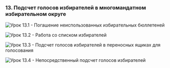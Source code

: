 ### 13. Подсчет голосов избирателей в многомандатном избирательном округе

![ [Урок 13.1 - Погашение неиспользованных избирательных бюллетеней ](#lesson-4.13.1) ](./4.13.1.png)

![ [Урок 13.2 - Работа со списком избирателей ](#lesson-4.13.2) ](./4.13.2.png)

![ [Урок 13.3 - Подсчет голосов избирателей в переносных ящиках для голосования ](#lesson-4.13.3) ](./4.13.3.png)

![ [Урок 13.4 - Непосредственный подсчет голосов избирателей ](#lesson-4.13.4) ](./4.13.4.png)
